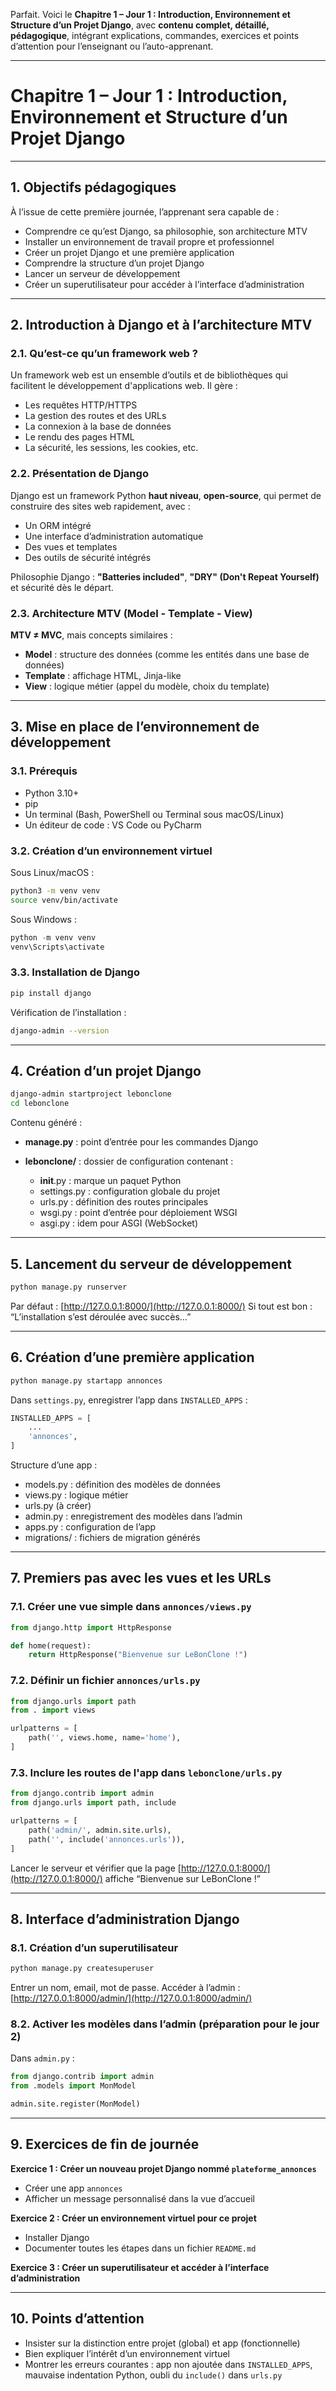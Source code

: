 Parfait. Voici le **Chapitre 1 – Jour 1 : Introduction, Environnement et Structure d’un Projet Django**, avec **contenu complet, détaillé, pédagogique**, intégrant explications, commandes, exercices et points d’attention pour l’enseignant ou l’auto-apprenant.

---

# **Chapitre 1 – Jour 1 : Introduction, Environnement et Structure d’un Projet Django**

---

## **1. Objectifs pédagogiques**

À l’issue de cette première journée, l’apprenant sera capable de :

* Comprendre ce qu’est Django, sa philosophie, son architecture MTV
* Installer un environnement de travail propre et professionnel
* Créer un projet Django et une première application
* Comprendre la structure d’un projet Django
* Lancer un serveur de développement
* Créer un superutilisateur pour accéder à l’interface d’administration

---

## **2. Introduction à Django et à l’architecture MTV**

### **2.1. Qu’est-ce qu’un framework web ?**

Un framework web est un ensemble d’outils et de bibliothèques qui facilitent le développement d'applications web. Il gère :

* Les requêtes HTTP/HTTPS
* La gestion des routes et des URLs
* La connexion à la base de données
* Le rendu des pages HTML
* La sécurité, les sessions, les cookies, etc.

### **2.2. Présentation de Django**

Django est un framework Python **haut niveau**, **open-source**, qui permet de construire des sites web rapidement, avec :

* Un ORM intégré
* Une interface d’administration automatique
* Des vues et templates
* Des outils de sécurité intégrés

Philosophie Django : **"Batteries included"**, **"DRY" (Don't Repeat Yourself)** et sécurité dès le départ.

### **2.3. Architecture MTV (Model - Template - View)**

**MTV ≠ MVC**, mais concepts similaires :

* **Model** : structure des données (comme les entités dans une base de données)
* **Template** : affichage HTML, Jinja-like
* **View** : logique métier (appel du modèle, choix du template)

---

## **3. Mise en place de l’environnement de développement**

### **3.1. Prérequis**

* Python 3.10+
* pip
* Un terminal (Bash, PowerShell ou Terminal sous macOS/Linux)
* Un éditeur de code : VS Code ou PyCharm

### **3.2. Création d’un environnement virtuel**

Sous Linux/macOS :

```bash
python3 -m venv venv
source venv/bin/activate
```

Sous Windows :

```powershell
python -m venv venv
venv\Scripts\activate
```

### **3.3. Installation de Django**

```bash
pip install django
```

Vérification de l’installation :

```bash
django-admin --version
```

---

## **4. Création d’un projet Django**

```bash
django-admin startproject lebonclone
cd lebonclone
```

Contenu généré :

* **manage.py** : point d’entrée pour les commandes Django
* **lebonclone/** : dossier de configuration contenant :

  * **init**.py : marque un paquet Python
  * settings.py : configuration globale du projet
  * urls.py : définition des routes principales
  * wsgi.py : point d’entrée pour déploiement WSGI
  * asgi.py : idem pour ASGI (WebSocket)

---

## **5. Lancement du serveur de développement**

```bash
python manage.py runserver
```

Par défaut : [http://127.0.0.1:8000/](http://127.0.0.1:8000/)
Si tout est bon : “L’installation s’est déroulée avec succès…”

---

## **6. Création d’une première application**

```bash
python manage.py startapp annonces
```

Dans `settings.py`, enregistrer l’app dans `INSTALLED_APPS` :

```python
INSTALLED_APPS = [
    ...
    'annonces',
]
```

Structure d’une app :

* models.py : définition des modèles de données
* views.py : logique métier
* urls.py (à créer)
* admin.py : enregistrement des modèles dans l’admin
* apps.py : configuration de l’app
* migrations/ : fichiers de migration générés

---

## **7. Premiers pas avec les vues et les URLs**

### **7.1. Créer une vue simple dans `annonces/views.py`**

```python
from django.http import HttpResponse

def home(request):
    return HttpResponse("Bienvenue sur LeBonClone !")
```

### **7.2. Définir un fichier `annonces/urls.py`**

```python
from django.urls import path
from . import views

urlpatterns = [
    path('', views.home, name='home'),
]
```

### **7.3. Inclure les routes de l'app dans `lebonclone/urls.py`**

```python
from django.contrib import admin
from django.urls import path, include

urlpatterns = [
    path('admin/', admin.site.urls),
    path('', include('annonces.urls')),
]
```

Lancer le serveur et vérifier que la page [http://127.0.0.1:8000/](http://127.0.0.1:8000/) affiche “Bienvenue sur LeBonClone !”

---

## **8. Interface d’administration Django**

### **8.1. Création d’un superutilisateur**

```bash
python manage.py createsuperuser
```

Entrer un nom, email, mot de passe. Accéder à l’admin :
[http://127.0.0.1:8000/admin/](http://127.0.0.1:8000/admin/)

### **8.2. Activer les modèles dans l’admin (préparation pour le jour 2)**

Dans `admin.py` :

```python
from django.contrib import admin
from .models import MonModel

admin.site.register(MonModel)
```

---

## **9. Exercices de fin de journée**

**Exercice 1 : Créer un nouveau projet Django nommé `plateforme_annonces`**

* Créer une app `annonces`
* Afficher un message personnalisé dans la vue d’accueil

**Exercice 2 : Créer un environnement virtuel pour ce projet**

* Installer Django
* Documenter toutes les étapes dans un fichier `README.md`

**Exercice 3 : Créer un superutilisateur et accéder à l’interface d’administration**

---

## **10. Points d’attention**

* Insister sur la distinction entre projet (global) et app (fonctionnelle)
* Bien expliquer l’intérêt d’un environnement virtuel
* Montrer les erreurs courantes : app non ajoutée dans `INSTALLED_APPS`, mauvaise indentation Python, oubli du `include()` dans `urls.py`
